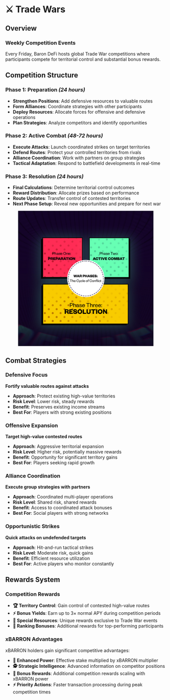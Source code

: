 # ⚔️ Trade Wars

## Overview

### Weekly Competition Events

Every Friday, Baron DeFi hosts global Trade War competitions where participants compete for territorial control and substantial bonus rewards.

## Competition Structure

### Phase 1: Preparation _(24 hours)_

* **Strengthen Positions**: Add defensive resources to valuable routes
* **Form Alliances**: Coordinate strategies with other participants
* **Deploy Resources**: Allocate forces for offensive and defensive operations
* **Plan Strategies**: Analyze competitors and identify opportunities

### Phase 2: Active Combat _(48-72 hours)_

* **Execute Attacks**: Launch coordinated strikes on target territories
* **Defend Routes**: Protect your controlled territories from rivals
* **Alliance Coordination**: Work with partners on group strategies
* **Tactical Adaptation**: Respond to battlefield developments in real-time

### Phase 3: Resolution _(24 hours)_

* **Final Calculations**: Determine territorial control outcomes
* **Reward Distribution**: Allocate prizes based on performance
* **Route Updates**: Transfer control of contested territories
* **Next Phase Setup**: Reveal new opportunities and prepare for next war

<figure><img src="../.gitbook/assets/Artboard 14@2x.jpg" alt=""><figcaption></figcaption></figure>

## Combat Strategies

### Defensive Focus

**Fortify valuable routes against attacks**

* **Approach**: Protect existing high-value territories
* **Risk Level**: Lower risk, steady rewards
* **Benefit**: Preserves existing income streams
* **Best For**: Players with strong existing positions

### Offensive Expansion

**Target high-value contested routes**

* **Approach**: Aggressive territorial expansion
* **Risk Level**: Higher risk, potentially massive rewards
* **Benefit**: Opportunity for significant territory gains
* **Best For**: Players seeking rapid growth

### Alliance Coordination

**Execute group strategies with partners**

* **Approach**: Coordinated multi-player operations
* **Risk Level**: Shared risk, shared rewards
* **Benefit**: Access to coordinated attack bonuses
* **Best For**: Social players with strong networks

### Opportunistic Strikes

**Quick attacks on undefended targets**

* **Approach**: Hit-and-run tactical strikes
* **Risk Level**: Moderate risk, quick gains
* **Benefit**: Efficient resource utilization
* **Best For**: Active players who monitor constantly

## Rewards System

### Competition Rewards

* **🏆 Territory Control**: Gain control of contested high-value routes
* **⚡ Bonus Yields**: Earn up to 3× normal APY during competition periods
* **🎁 Special Resources**: Unique rewards exclusive to Trade War events
* **🥇 Ranking Bonuses**: Additional rewards for top-performing participants

### xBARRON Advantages

xBARRON holders gain significant competitive advantages:

* **💪 Enhanced Power**: Effective stake multiplied by xBARRON multiplier
* **🕵️ Strategic Intelligence**: Advanced information on competitor positions
* **🎊 Bonus Rewards**: Additional competition rewards scaling with xBARRON power
* **⚡ Priority Actions**: Faster transaction processing during peak competition times
